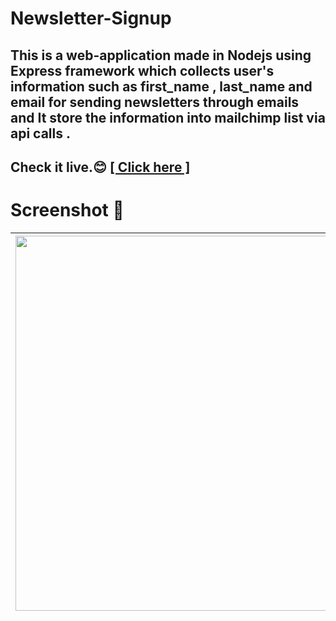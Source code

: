 # Newsletter-Signup
## This is a web-application made in Nodejs using Express framework which collects user's information such as first_name , last_name and email for sending newsletters through emails and It store the information into mailchimp list via api calls .

## <p>Check it live.😊 <a href="https://raunak-newsletter.herokuapp.com/" target="_blank"> [ Click here ]</a></p> 

# Screenshot 📸
|<img src="https://user-images.githubusercontent.com/65064180/124835568-29dbd900-df9f-11eb-8204-148465e75e6f.png" height="600" width="1000" />|
|---|
